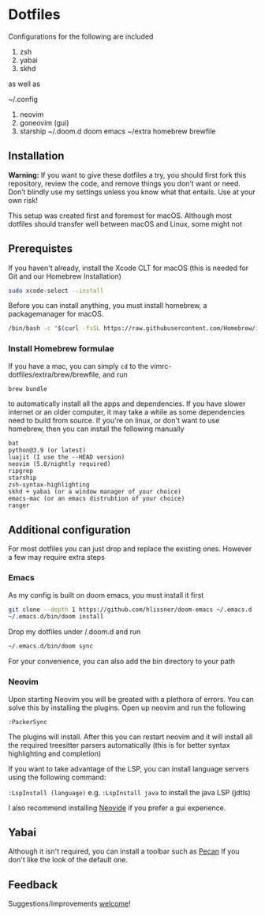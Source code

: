 # Dotfiles

Configurations for the following are included

1. zsh
2. yabai
3. skhd

as well as 

~/.config
1. neovim
2. goneovim (gui)
3. starship
~/.doom.d
   doom emacs 
~/extra
   homebrew brewfile


## Installation

**Warning:** If you want to give these dotfiles a try, you should first fork this repository, review the code, and remove things you don’t want or need. Don’t blindly use my settings unless you know what that entails. Use at your own risk! 

This setup was created first and foremost for macOS. Although most dotfiles should transfer well between macOS and Linux, some might not

## Prerequistes 

If you haven't already, install the Xcode CLT for macOS (this is needed for Git and our Homebrew Installation)

```zsh
sudo xcode-select --install
```

Before you can install anything, you must install homebrew, a packagemanager for macOS. 

```zsh
/bin/bash -c "$(curl -fsSL https://raw.githubusercontent.com/Homebrew/install/HEAD/install.sh)"
```

### Install Homebrew formulae

If you have a mac, you can simply `cd` to the vimrc-dotfiles/extra/brew/brewfile, and run 

```zsh
brew bundle
```

to automatically install all the apps and dependencies. If you have slower internet or an older computer, it may take a while as some dependencies need to build from source. If you're on linux, or don't want to use homebrew, then you can install the following manually 

```
bat
python@3.9 (or latest)
luajit (I use the --HEAD version)
neovim (5.0/nightly required)
ripgrep
starship
zsh-syntax-highlighting
skhd + yabai (or a window manager of your choice)
emacs-mac (or an emacs distrubtion of your choice)
ranger
```


## Additional configuration 

For most dotfiles you can just drop and replace the existing ones. However a few may require extra steps 

### Emacs 

As my config is built on doom emacs, you must install it first 

```zsh
git clone --depth 1 https://github.com/hlissner/doom-emacs ~/.emacs.d
~/.emacs.d/bin/doom install
```

Drop my dotfiles under /.doom.d and run 

```zsh
~/.emacs.d/bin/doom sync
```

For your convenience, you can also add the bin directory to your path 

### Neovim 

Upon starting Neovim you will be greated with a plethora of errors. You can solve this by installing the plugins. Open up neovim and run the following 

`:PackerSync`

The plugins will install. After this you can restart neovim and it will install all the required treesitter parsers automatically (this is for better syntax highlighting and completion)

If you want to take advantage of the LSP, you can install language servers using the following command: 

`:LspInstall (language)` e.g. `:LspInstall java` to install the java LSP (jdtls)

I also recommend installing [Neovide](https://github.com/Kethku/neovide) if you prefer a gui experience.

## Yabai 

Although it isn't required, you can install a toolbar such as [Pecan](https://github.com/zzzeyez/pecan) If you don't like the look of the default one.

## Feedback

Suggestions/improvements
[welcome](https://github.com/mathiasbynens/dotfiles/issues)!